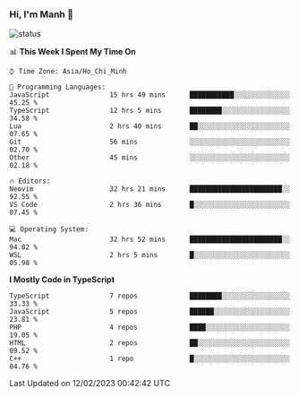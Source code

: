 ### Hi, I'm Manh 👋

![status](https://badge.stateful.com/manhhn01/status.svg)

<!--START_SECTION:waka-->
📊 **This Week I Spent My Time On** 

```text
⌚︎ Time Zone: Asia/Ho_Chi_Minh

💬 Programming Languages: 
JavaScript               15 hrs 49 mins      ███████████░░░░░░░░░░░░░░   45.25 % 
TypeScript               12 hrs 5 mins       ████████░░░░░░░░░░░░░░░░░   34.58 % 
Lua                      2 hrs 40 mins       ██░░░░░░░░░░░░░░░░░░░░░░░   07.65 % 
Git                      56 mins             ░░░░░░░░░░░░░░░░░░░░░░░░░   02.70 % 
Other                    45 mins             ░░░░░░░░░░░░░░░░░░░░░░░░░   02.18 % 

🔥 Editors: 
Neovim                   32 hrs 21 mins      ███████████████████████░░   92.55 % 
VS Code                  2 hrs 36 mins       █░░░░░░░░░░░░░░░░░░░░░░░░   07.45 % 

💻 Operating System: 
Mac                      32 hrs 52 mins      ███████████████████████░░   94.02 % 
WSL                      2 hrs 5 mins        █░░░░░░░░░░░░░░░░░░░░░░░░   05.98 % 

```

**I Mostly Code in TypeScript** 

```text
TypeScript               7 repos             ████████░░░░░░░░░░░░░░░░░   33.33 % 
JavaScript               5 repos             ██████░░░░░░░░░░░░░░░░░░░   23.81 % 
PHP                      4 repos             ████░░░░░░░░░░░░░░░░░░░░░   19.05 % 
HTML                     2 repos             ██░░░░░░░░░░░░░░░░░░░░░░░   09.52 % 
C++                      1 repo              █░░░░░░░░░░░░░░░░░░░░░░░░   04.76 % 

```



 Last Updated on 12/02/2023 00:42:42 UTC
<!--END_SECTION:waka-->
